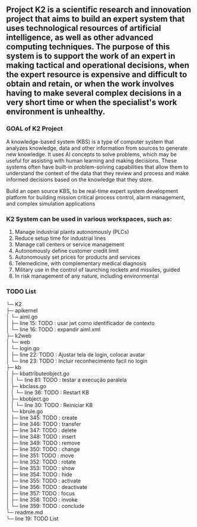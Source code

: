 ## Project K2 is a scientific research and innovation project that aims to build an expert system that uses technological resources of artificial intelligence, as well as other advanced computing techniques. The purpose of this system is to support the work of an expert in making tactical and operational decisions, when the expert resource is expensive and difficult to obtain and retain, or when the work involves having to make several complex decisions in a very short time or when the specialist's work environment is unhealthy.


### GOAL of K2 Project
A knowledge-based system (KBS) is a type of computer system that analyzes knowledge, data and other information from sources to generate new knowledge. It uses AI concepts to solve problems, which may be useful for assisting with human learning and making decisions. These systems often have built-in problem-solving capabilities that allow them to understand the context of the data that they review and process and make informed decisions based on the knowledge that they store.

Build an open source KBS, to be real-time expert system development platform for building mission critical process control, alarm management, and complex simulation applications

### K2 System can be used in various workspaces, such as:
1. Manage industrial plants autonomously (PLCs)
2. Reduce setup time for industrial lines
3. Manage call centers or service management
4. Autonomously define customer credit limit
5. Autonomously set prices for products and services
6. Telemedicine, with complementary medical diagnosis
7. Military use in the control of launching rockets and missiles, guided
8. In risk management of any nature, including environmental

### TODO List
└─ K2
		<br/>
   ├─ apikernel
		<br/>
   │  └─ aiml.go
		<br/>
   │     ├─ line 15: TODO : usar jwt como identificador de contexto
		<br/>
   │     └─ line 16: TODO : expandir aiml.xml
		<br/>
   ├─ k2web
		<br/>
   │  └─ web
		<br/>
   │     └─ login.go
		<br/>
   │        ├─ line 22: TODO : Ajustar tela de login, colocar avatar
		<br/>
   │        └─ line 23: TODO : Incluir reconhecimento facil no login
		<br/>
   ├─ kb
		<br/>
   │  ├─ kbattributeobject.go
		<br/>
   │  │  └─ line 81: TODO : testar a execução paralela
		<br/>
   │  ├─ kbclass.go
		<br/>
   │  │  └─ line 36: TODO : Restart KB
		<br/>
   │  ├─ kbobject.go
		<br/>
   │  │  └─ line 30: TODO : Reiniciar KB
		<br/>
   │  └─ kbrule.go
		<br/>
   │     ├─ line 345: TODO : create
		<br/>
   │     ├─ line 346: TODO : transfer
		<br/>
   │     ├─ line 347: TODO : delete
		<br/>
   │     ├─ line 348: TODO : insert
		<br/>
   │     ├─ line 349: TODO : remove
		<br/>
   │     ├─ line 350: TODO : change
		<br/>
   │     ├─ line 351: TODO : move
		<br/>
   │     ├─ line 352: TODO : rotate
		<br/>
   │     ├─ line 353: TODO : show
		<br/>
   │     ├─ line 354: TODO : hide
		<br/>
   │     ├─ line 355: TODO : activate
		<br/>
   │     ├─ line 356: TODO : deactivate
		<br/>
   │     ├─ line 357: TODO : focus
		<br/>
   │     ├─ line 358: TODO : invoke
		<br/>
   │     └─ line 359: TODO : conclude
		<br/>
   └─ readme.md
		<br/>
      └─ line 19: TODO List
		<br/>